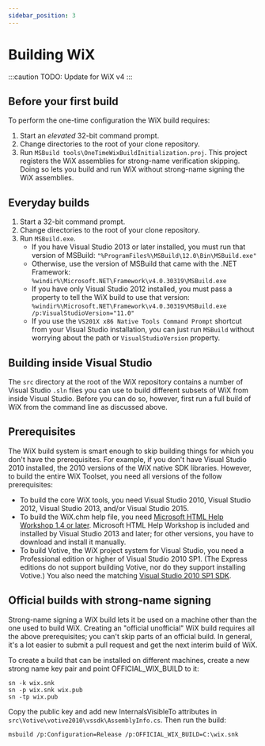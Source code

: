 ```yaml
---
sidebar_position: 3
---
```


# Building WiX

:::caution
TODO: Update for WiX v4
:::

## Before your first build

To perform the one-time configuration the WiX build requires:

1. Start an *elevated* 32-bit command prompt.
2. Change directories to the root of your clone repository.
3. Run `MSBuild tools\OneTimeWixBuildInitialization.proj`. This project registers the WiX assemblies for strong-name verification skipping. Doing so lets you build and run WiX without strong-name signing the WiX assemblies. 

## Everyday builds

1. Start a 32-bit command prompt.
2. Change directories to the root of your clone repository.
3. Run `MSBuild.exe`.
	- If you have Visual Studio 2013 or later installed, you must run that version of MSBuild: `"%ProgramFiles%\MSBuild\12.0\Bin\MSBuild.exe"`
	- Otherwise, use the version of MSBuild that came with the .NET Framework: `%windir%\Microsoft.NET\Framework\v4.0.30319\MSBuild.exe`
	- If you have only Visual Studio 2012 installed, you must pass a property to tell the WiX build to use that version: `%windir%\Microsoft.NET\Framework\v4.0.30319\MSBuild.exe /p:VisualStudioVersion="11.0"`
	- If you use the `VS201X x86 Native Tools Command Prompt` shortcut from your Visual Studio installation, you can just run `MSBuild` without worrying about the path or `VisualStudioVersion` property.

## Building inside Visual Studio

The `src` directory at the root of the WiX repository contains a number of Visual Studio `.sln` files you can use to build different subsets of WiX from inside Visual Studio. Before you can do so, however, first run a full build of WiX from the command line as discussed above.   

## Prerequisites

The WiX build system is smart enough to skip building things for which you don't have the prerequisites. For example, if you don't have Visual Studio 2010 installed, the 2010 versions of the WiX native SDK libraries. However, to build the entire WiX Toolset, you need all versions of the follow prerequisites:  

- To build the core WiX tools, you need Visual Studio 2010, Visual Studio 2012, Visual Studio 2013, and/or Visual Studio 2015.
- To build the WiX.chm help file, you need [Microsoft HTML Help Workshop 1.4 or later](http://msdn2.microsoft.com/library/ms670169.aspx). Microsoft HTML Help Workshop is included and installed by Visual Studio 2013 and later; for other versions, you have to download and install it manually.
- To build Votive, the WiX project system for Visual Studio, you need a Professional edition or higher of Visual Studio 2010 SP1. (The Express editions do not support building Votive, nor do they support installing Votive.) You also need the matching [Visual Studio 2010 SP1 SDK](http://www.microsoft.com/en-us/download/details.aspx?id=21835).

## Official builds with strong-name signing

Strong-name signing a WiX build lets it be used on a machine other than the one used to build WiX. Creating an "official unofficial" WiX build requires all the above prerequisites; you can't skip parts of an official build. In general, it's a lot easier to submit a pull request and get the next interim build of WiX.

To create a build that can be installed on different machines, create a new strong name key pair and point OFFICIAL_WIX_BUILD to it:

	sn -k wix.snk
	sn -p wix.snk wix.pub
	sn -tp wix.pub

Copy the public key and add new InternalsVisibleTo attributes in `src\Votive\votive2010\vssdk\AssemblyInfo.cs`. Then run the build:

	msbuild /p:Configuration=Release /p:OFFICIAL_WIX_BUILD=C:\wix.snk
